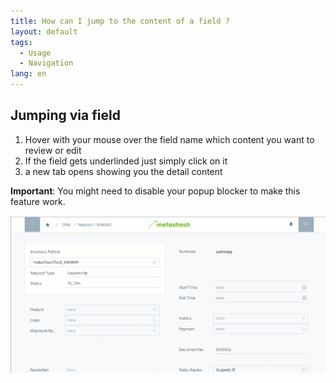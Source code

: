 ```yaml
---
title: How can I jump to the content of a field ?
layout: default
tags:
  - Usage
  - Navigation
lang: en
---
```


## Jumping via field

1. Hover with your mouse over the field name which content you want to review or edit
1. If the field gets underlinded just simply click on it
1. a new tab opens showing you the detail content

**Important**: You might need to disable your popup blocker to make this feature work.

![](assets/jumpto.gif)
